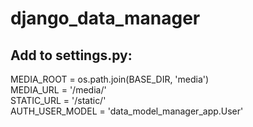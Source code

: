 # django_data_manager
## Add to settings.py:
  MEDIA_ROOT = os.path.join(BASE_DIR, 'media') <br />
  MEDIA_URL = '/media/' <br />
  STATIC_URL = '/static/' <br />
  AUTH_USER_MODEL = 'data_model_manager_app.User' <br />
